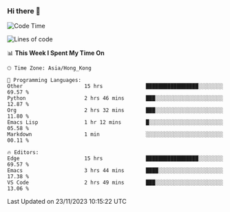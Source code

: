 ### Hi there 👋

<!--
**nicehiro/nicehiro** is a ✨ _special_ ✨ repository because its `README.md` (this file) appears on your GitHub profile.

Here are some ideas to get you started:

- 🔭 I’m currently working on ...
- 🌱 I’m currently learning ...
- 👯 I’m looking to collaborate on ...
- 🤔 I’m looking for help with ...
- 💬 Ask me about ...
- 📫 How to reach me: ...
- 😄 Pronouns: ...
- ⚡ Fun fact: ...
-->

<!--START_SECTION:waka-->
![Code Time](http://img.shields.io/badge/Code%20Time-88%20hrs%2012%20mins-blue)

![Lines of code](https://img.shields.io/badge/From%20Hello%20World%20I%27ve%20Written-2.6%20million%20lines%20of%20code-blue)

📊 **This Week I Spent My Time On** 

```text
🕑︎ Time Zone: Asia/Hong_Kong

💬 Programming Languages: 
Other                    15 hrs              █████████████████░░░░░░░░   69.57 % 
Python                   2 hrs 46 mins       ███░░░░░░░░░░░░░░░░░░░░░░   12.87 % 
Org                      2 hrs 32 mins       ███░░░░░░░░░░░░░░░░░░░░░░   11.80 % 
Emacs Lisp               1 hr 12 mins        █░░░░░░░░░░░░░░░░░░░░░░░░   05.58 % 
Markdown                 1 min               ░░░░░░░░░░░░░░░░░░░░░░░░░   00.11 % 

🔥 Editors: 
Edge                     15 hrs              █████████████████░░░░░░░░   69.57 % 
Emacs                    3 hrs 44 mins       ████░░░░░░░░░░░░░░░░░░░░░   17.38 % 
VS Code                  2 hrs 49 mins       ███░░░░░░░░░░░░░░░░░░░░░░   13.06 % 
```


 Last Updated on 23/11/2023 10:15:22 UTC
<!--END_SECTION:waka-->

